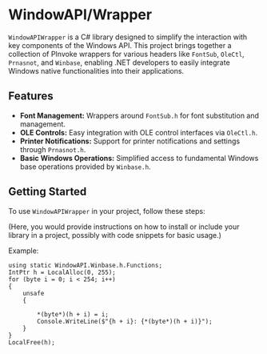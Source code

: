 # WindowAPI/Wrapper

`WindowAPIWrapper` is a C# library designed to simplify the interaction with key components of the Windows API. This project brings together a collection of PInvoke wrappers for various headers like `FontSub`, `OleCtl`, `Prnasnot`, and `Winbase`, enabling .NET developers to easily integrate Windows native functionalities into their applications.

## Features

- **Font Management:** Wrappers around `FontSub.h` for font substitution and management.
- **OLE Controls:** Easy integration with OLE control interfaces via `OleCtl.h`.
- **Printer Notifications:** Support for printer notifications and settings through `Prnasnot.h`.
- **Basic Windows Operations:** Simplified access to fundamental Windows base operations provided by `Winbase.h`.

## Getting Started

To use `WindowAPIWrapper` in your project, follow these steps:

(Here, you would provide instructions on how to install or include your library in a project, possibly with code snippets for basic usage.)

Example:

```cssharp
using static WindowAPI.Winbase.h.Functions;
IntPtr h = LocalAlloc(0, 255);
for (byte i = 0; i < 254; i++)
{
    unsafe
    {

        *(byte*)(h + i) = i;
        Console.WriteLine($"{h + i}: {*(byte*)(h + i)}");
    }
}
LocalFree(h);
```
